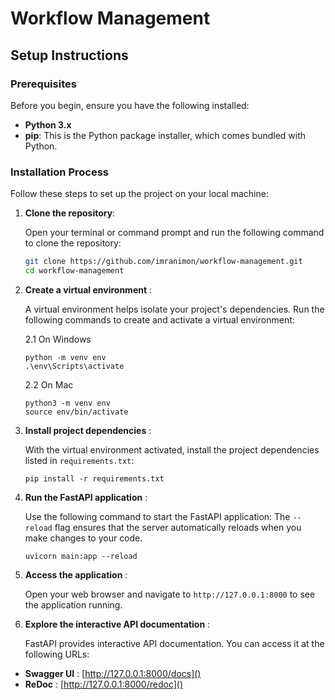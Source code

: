 # Workflow Management

## Setup Instructions

### Prerequisites

Before you begin, ensure you have the following installed:

- **Python 3.x**
- **pip**: This is the Python package installer, which comes bundled with Python.

### Installation Process

Follow these steps to set up the project on your local machine:

1. **Clone the repository**:

   Open your terminal or command prompt and run the following command to clone the repository:

   ```sh
   git clone https://github.com/imranimon/workflow-management.git
   cd workflow-management
   ```

2. **Create a virtual environment** :

   A virtual environment helps isolate your project's dependencies. Run the following commands to create and activate a virtual environment:

   2.1 On Windows

   ```
   python -m venv env
   .\env\Scripts\activate
   ```

   2.2 On Mac

   ```
   python3 -m venv env
   source env/bin/activate
   ```

3. **Install project dependencies** :

   With the virtual environment activated, install the project dependencies listed in `requirements.txt`:

   ```
   pip install -r requirements.txt
   ```

4. **Run the FastAPI application** :

   Use the following command to start the FastAPI application: The `--reload` flag ensures that the server automatically reloads when you make changes to your code.

   ```
   uvicorn main:app --reload
   ```

5. **Access the application** :

   Open your web browser and navigate to `http://127.0.0.1:8000` to see the application running.

6. **Explore the interactive API documentation** :

   FastAPI provides interactive API documentation. You can access it at the following URLs:

- **Swagger UI** : [http://127.0.0.1:8000/docs]()
- **ReDoc** : [http://127.0.0.1:8000/redoc]()
